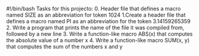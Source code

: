 #!/bin/bash
Tasks for this projecto:
0. Header file that defines a macro named SIZE as an abbreviation for token 1024
1.Create a header file that defines a macro named PI as an abbreviation for the token 3.14159265359
2. Write a program that prints the name of the file it was compiled from, followed by a new line
3. Write a function-like macro ABS(x) that computes the absolute value of a number x
4. Write a function-like macro SUM(x, y) that computes the sum of the numbers x and y
